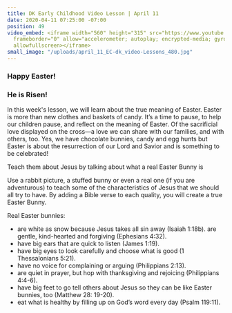 ```yaml
---
title: DK Early Childhood Video Lesson | April 11
date: 2020-04-11 07:25:00 -07:00
position: 49
video_embed: <iframe width="560" height="315" src="https://www.youtube.com/embed/lzeM-7uXKxY"
  frameborder="0" allow="accelerometer; autoplay; encrypted-media; gyroscope; picture-in-picture"
  allowfullscreen></iframe>
small_image: "/uploads/april_11_EC-dk_video-Lessons_480.jpg"
---
```


### Happy Easter!
### He is Risen!

In this week's lesson, we will learn about the true meaning of Easter. Easter is more than new clothes and baskets of candy. It’s a time to pause, to help our children pause, and reflect on the meaning of Easter. Of the sacrificial love displayed on the cross—a love we can share with our families, and with others, too. Yes, we have chocolate bunnies, candy and egg hunts but  Easter is about the resurrection of our Lord and Savior and is something to be celebrated! 
 

Teach them about Jesus by talking about what a real Easter Bunny is

Use a rabbit picture, a stuffed bunny or even a real one (if you are adventurous) to teach some of the characteristics of Jesus that we should all try to have. By adding a Bible verse to each quality, you will create a true Easter Bunny.

Real Easter bunnies:

* are white as snow because Jesus takes all sin away (Isaiah 1:18b).
are gentle, kind-hearted and forgiving (Ephesians 4:32).
* have big ears that are quick to listen (James 1:19).
* have big eyes to look carefully and choose what is good (1 Thessalonians 5:21).
* have no voice for complaining or arguing (Philippians 2:13).
* are quiet in prayer, but hop with thanksgiving and rejoicing (Philippians 4:4-6).
* have big feet to go tell others about Jesus so they can be like Easter bunnies, too (Matthew 28: 19-20).
* eat what is healthy by filling up on God’s word every day (Psalm 119:11).